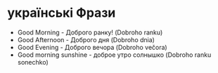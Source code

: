 # українські Фрази

* Good Morning - Доброго ранку! (Dobroho ranku)
* Good Afternoon - Доброго дня (Dobroho dnia)
* Good Evening - Доброго вечора (Dobroho večora)
* Good morning sunshine - доброе утро солнышко (Dobroho ranku sonechko)
